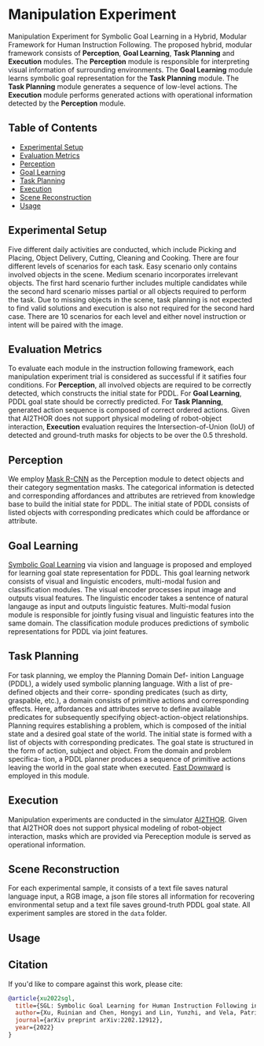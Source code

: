 # Manipulation Experiment
Manipulation Experiment for Symbolic Goal Learning in a Hybrid, Modular Framework for Human Instruction Following. The proposed
hybrid, modular framework consists of **Perception**, **Goal Learning**, **Task Planning** and **Execution** modules. 
The **Perception** module is responsible for interpreting visual information of surrounding environments.
The **Goal Learning** module learns symbolic goal representation for the **Task Planning** module.
The **Task Planning** module generates a sequence of low-level actions. 
The **Execution** module performs generated actions with operational information detected by the **Perception** module.

## Table of Contents
- [Experimental Setup](#Experimental-Setup)
- [Evaluation Metrics](#Evaluation-Metrics)
- [Perception](#Perception)
- [Goal Learning](#Goal-Learning)
- [Task Planning](#Task-Planning)
- [Execution](#Execution)
- [Scene Reconstruction](#Scene-Reconstruction)
- [Usage](#Usage)

## Experimental Setup
Five different daily activities are conducted, which include Picking and Placing, Object Delivery, Cutting, Cleaning and Cooking. 
There are four different levels of scenarios for each task. Easy scenario only contains involved objects in the scene. 
Medium scenario incorporates irrelevant objects. The first hard scenario further includes multiple candidates while 
the second hard scenario misses partial or all objects required to perform the task. 
Due to missing objects in the scene, task planning is not expected to find valid solutions and execution is also not required for
the second hard case. There are 10 scenarios for each level and either novel instruction or intent will be paired with the image.

## Evaluation Metrics
To evaluate each module in the instruction following framework, each manipulation experiment trial is considered as
successful if it satifies four conditions. 
For **Perception**, all involved objects are required to be correctly detected, which constructs the initial state for PDDL. 
For **Goal Learning**, PDDL goal state should be correctly predicted. 
For **Task Planning**, generated action sequence is composed of correct ordered actions. 
Given that AI2THOR does not support physical modeling of robot-object interaction, **Execution** evaluation requires 
the Intersection-of-Union (IoU) of detected and ground-truth masks for objects to be over the 0.5 threshold.

## Perception
We employ [Mask R-CNN](https://arxiv.org/abs/1703.06870) as the Perception module to detect objects and their category segmentation masks. 
The categorical information is detected and corresponding affordances and attributes are retrieved from knowledge base to build
the initial state for PDDL.
The initial state of PDDL consists of listed objects with corresponding predicates which could be affordance or attribute. 

## Goal Learning
[Symbolic Goal Learning](https://github.com/ivalab/mmf) via vision and language is proposed and employed for learning 
goal state representation for PDDL. 
This goal learning network consists of visual and linguistic encoders, multi-modal fusion and classification modules.
The visual encoder processes input image and outputs visual features.
The linguistic encoder takes a sentence of natural langauge as input and outputs linguistic features.
Multi-modal fusion module is responsible for jointly fusing visual and linguistic features into the same domain. 
The classification module produces predictions of symbolic representations for PDDL via joint features.

## Task Planning
For task planning, we employ the Planning Domain Def-
inition Language (PDDL), a widely used symbolic planning
language. With a list of pre-defined objects and their corre-
sponding predicates (such as dirty, graspable, etc.), a domain
consists of primitive actions and corresponding effects. Here,
affordances and attributes serve to define available predicates
for subsequently specifying object-action-object relationships.
Planning requires establishing a problem, which is composed
of the initial state and a desired goal state of the world. The
initial state is formed with a list of objects with corresponding
predicates. The goal state is structured in the form of action,
subject and object. From the domain and problem specifica-
tion, a PDDL planner produces a sequence of primitive actions
leaving the world in the goal state when executed.
[Fast Downward](https://github.com/aibasel/downward) is employed in this module.

## Execution
Manipulation experiments are conducted in the simulator [AI2THOR](https://ai2thor.allenai.org/).
Given that AI2THOR does not support physical modeling of robot-object interaction, masks which are provided via Pereception module
is served as operational information.

## Scene Reconstruction
For each experimental sample, it consists of a text file saves natural language input, a RGB image, a json file stores all information 
for recovering environmental setup and a text file saves ground-truth PDDL goal state. All experiment samples are stored in the ```data```
folder.

## Usage

## Citation
If you'd like to compare against this work, please cite:

```bibtex
@article{xu2022sgl,
  title={SGL: Symbolic Goal Learning for Human Instruction Following in Robot Manipulation},
  author={Xu, Ruinian and Chen, Hongyi and Lin, Yunzhi, and Vela, Patricio A},
  journal={arXiv preprint arXiv:2202.12912},
  year={2022}
}
```
